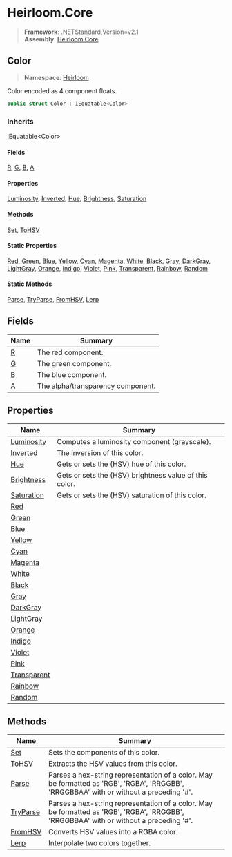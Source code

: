# Heirloom.Core

> **Framework**: .NETStandard,Version=v2.1  
> **Assembly**: [Heirloom.Core][0]  

## Color

> **Namespace**: [Heirloom][0]  

Color encoded as 4 component floats.

```cs
public struct Color : IEquatable<Color>
```

### Inherits

IEquatable\<Color>

#### Fields

[R][1], [G][2], [B][3], [A][4]

#### Properties

[Luminosity][5], [Inverted][6], [Hue][7], [Brightness][8], [Saturation][9]

#### Methods

[Set][10], [ToHSV][11]

#### Static Properties

[Red][12], [Green][13], [Blue][14], [Yellow][15], [Cyan][16], [Magenta][17], [White][18], [Black][19], [Gray][20], [DarkGray][21], [LightGray][22], [Orange][23], [Indigo][24], [Violet][25], [Pink][26], [Transparent][27], [Rainbow][28], [Random][29]

#### Static Methods

[Parse][30], [TryParse][31], [FromHSV][32], [Lerp][33]

## Fields

| Name   | Summary                           |
|--------|-----------------------------------|
| [R][1] | The red component.                |
| [G][2] | The green component.              |
| [B][3] | The blue component.               |
| [A][4] | The alpha/transparency component. |

## Properties

| Name              | Summary                                                |
|-------------------|--------------------------------------------------------|
| [Luminosity][5]   | Computes a luminosity component (grayscale).           |
| [Inverted][6]     | The inversion of this color.                           |
| [Hue][7]          | Gets or sets the (HSV) hue of this color.              |
| [Brightness][8]   | Gets or sets the (HSV) brightness value of this color. |
| [Saturation][9]   | Gets or sets the (HSV) saturation of this color.       |
| [Red][12]         |                                                        |
| [Green][13]       |                                                        |
| [Blue][14]        |                                                        |
| [Yellow][15]      |                                                        |
| [Cyan][16]        |                                                        |
| [Magenta][17]     |                                                        |
| [White][18]       |                                                        |
| [Black][19]       |                                                        |
| [Gray][20]        |                                                        |
| [DarkGray][21]    |                                                        |
| [LightGray][22]   |                                                        |
| [Orange][23]      |                                                        |
| [Indigo][24]      |                                                        |
| [Violet][25]      |                                                        |
| [Pink][26]        |                                                        |
| [Transparent][27] |                                                        |
| [Rainbow][28]     |                                                        |
| [Random][29]      |                                                        |

## Methods

| Name           | Summary                                                                                                                                 |
|----------------|-----------------------------------------------------------------------------------------------------------------------------------------|
| [Set][10]      | Sets the components of this color.                                                                                                      |
| [ToHSV][11]    | Extracts the HSV values from this color.                                                                                                |
| [Parse][30]    | Parses a hex-string representation of a color. May be formatted as 'RGB', 'RGBA', 'RRGGBB', 'RRGGBBAA' with or without a preceding '#'. |
| [TryParse][31] | Parses a hex-string representation of a color. May be formatted as 'RGB', 'RGBA', 'RRGGBB', 'RRGGBBAA' with or without a preceding '#'. |
| [FromHSV][32]  | Converts HSV values into a RGBA color.                                                                                                  |
| [Lerp][33]     | Interpolate two colors together.                                                                                                        |

[0]: ../../Heirloom.Core.md
[1]: Color/R.md
[2]: Color/G.md
[3]: Color/B.md
[4]: Color/A.md
[5]: Color/Luminosity.md
[6]: Color/Inverted.md
[7]: Color/Hue.md
[8]: Color/Brightness.md
[9]: Color/Saturation.md
[10]: Color/Set.md
[11]: Color/ToHSV.md
[12]: Color/Red.md
[13]: Color/Green.md
[14]: Color/Blue.md
[15]: Color/Yellow.md
[16]: Color/Cyan.md
[17]: Color/Magenta.md
[18]: Color/White.md
[19]: Color/Black.md
[20]: Color/Gray.md
[21]: Color/DarkGray.md
[22]: Color/LightGray.md
[23]: Color/Orange.md
[24]: Color/Indigo.md
[25]: Color/Violet.md
[26]: Color/Pink.md
[27]: Color/Transparent.md
[28]: Color/Rainbow.md
[29]: Color/Random.md
[30]: Color/Parse.md
[31]: Color/TryParse.md
[32]: Color/FromHSV.md
[33]: Color/Lerp.md
